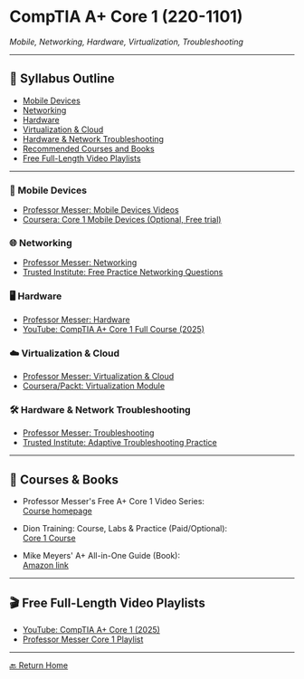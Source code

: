 # CompTIA A+ Core 1 (220-1101)
*Mobile, Networking, Hardware, Virtualization, Troubleshooting*

---

## 📖 Syllabus Outline

- [Mobile Devices](#mobile-devices)
- [Networking](#networking)
- [Hardware](#hardware)
- [Virtualization & Cloud](#virtualization-cloud)
- [Hardware & Network Troubleshooting](#troubleshooting)
- [Recommended Courses and Books](#courses-books)
- [Free Full-Length Video Playlists](#video-playlists)

---

### 📱 Mobile Devices

- [Professor Messer: Mobile Devices Videos](https://www.professormesser.com/free-a-plus-training/220-1101/220-1101-video/220-1101-training-course/)
- [Coursera: Core 1 Mobile Devices (Optional, Free trial)](https://www.coursera.org/specializations/packt-comptia-certification-core-1-220-1101)

### 🌐 Networking

- [Professor Messer: Networking](https://www.professormesser.com/free-a-plus-training/220-1101/220-1101-video/220-1101-training-course/)
- [Trusted Institute: Free Practice Networking Questions](https://trustedinstitute.com/practice/comptia-a-plus/)

### 🖥️ Hardware

- [Professor Messer: Hardware](https://www.professormesser.com/free-a-plus-training/220-1101/220-1101-video/220-1101-training-course/)
- [YouTube: CompTIA A+ Core 1 Full Course (2025)](https://www.youtube.com/watch?v=G52YobGbaHE)

### ☁️ Virtualization & Cloud

- [Professor Messer: Virtualization & Cloud](https://www.professormesser.com/free-a-plus-training/220-1101/220-1101-video/220-1101-training-course/)
- [Coursera/Packt: Virtualization Module](https://www.coursera.org/specializations/packt-comptia-certification-core-1-220-1101)

### 🛠️ Hardware & Network Troubleshooting

- [Professor Messer: Troubleshooting](https://www.professormesser.com/free-a-plus-training/220-1101/220-1101-video/220-1101-training-course/)
- [Trusted Institute: Adaptive Troubleshooting Practice](https://trustedinstitute.com/practice/comptia-a-plus/)

---

## 📝 Courses & Books

- Professor Messer's Free A+ Core 1 Video Series:  
  [Course homepage](https://www.professormesser.com/free-a-plus-training/220-1101/220-1101-video/220-1101-training-course/)

- Dion Training: Course, Labs & Practice (Paid/Optional):  
  [Core 1 Course](https://www.diontraining.com/products/comptia-a-220-1101)

- Mike Meyers' A+ All-in-One Guide (Book):  
  [Amazon link](https://www.amazon.com/dp/1264748534)

---

## 🎬 Free Full-Length Video Playlists

- [YouTube: CompTIA A+ Core 1 (2025)](https://www.youtube.com/watch?v=G52YobGbaHE)
- [Professor Messer Core 1 Playlist](https://www.professormesser.com/free-a-plus-training/220-1101/220-1101-video/220-1101-training-course/)

---

[🔙 Return Home](index.md)

